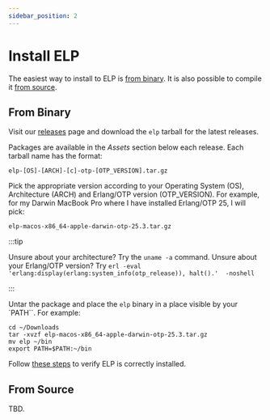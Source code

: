 ```yaml
---
sidebar_position: 2
---
```


# Install ELP

The easiest way to install to ELP is [from binary](#from-binary). It is also possible to compile it [from source](#from-source).

## From Binary

Visit our [releases](https://github.com/WhatsApp/erlang-language-platform/releases) page and download the `elp` tarball for the latest releases.

Packages are available in the _Assets_ section below each release. Each tarball name has the format:

```
elp-[OS]-[ARCH]-[c]-otp-[OTP_VERSION].tar.gz
```

Pick the appropriate version according to your Operating System (OS), Architecture (ARCH) and Erlang/OTP version (OTP_VERSION). For example, for my Darwin MacBook Pro where I have installed Erlang/OTP 25, I will pick:

```
elp-macos-x86_64-apple-darwin-otp-25.3.tar.gz
```

:::tip

Unsure about your architecture? Try the `uname -a` command.
Unsure about your Erlang/OTP version? Try `erl -eval 'erlang:display(erlang:system_info(otp_release)), halt().'  -noshell`

:::

Untar the package and place the `elp` binary in a place visible by your `PATH``. For example:

```
cd ~/Downloads
tar -xvzf elp-macos-x86_64-apple-darwin-otp-25.3.tar.gz
mv elp ~/bin
export PATH=$PATH:~/bin
```

Follow [these steps](cli.md#verify-elp-is-correctly-installed) to verify ELP is correctly installed.

## From Source

TBD.
